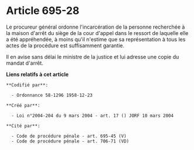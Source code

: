 # Article 695-28

Le procureur général ordonne l'incarcération de la personne recherchée à la maison d'arrêt du siège de la cour d'appel dans
le ressort de laquelle elle a été appréhendée, à moins qu'il n'estime que sa représentation à tous les actes de la procédure
est suffisamment garantie.

Il en avise sans délai le ministre de la justice et lui adresse une copie du mandat d'arrêt.

**Liens relatifs à cet article**

	**Codifié par**:

	  - Ordonnance 58-1296 1958-12-23

	**Créé par**:

	  - Loi n°2004-204 du 9 mars 2004 - art. 17 () JORF 10 mars 2004

	**Cité par**:

	  - Code de procédure pénale - art. 695-45 (V)
	  - Code de procédure pénale - art. 706-71 (VD)

